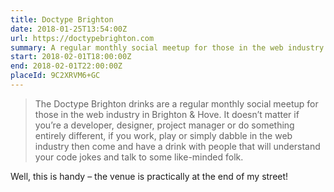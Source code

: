 ```yaml
---
title: Doctype Brighton
date: 2018-01-25T13:54:00Z
url: https://doctypebrighton.com
summary: A regular monthly social meetup for those in the web industry in Brighton & Hove.
start: 2018-02-01T18:00:00Z
end: 2018-02-01T22:00:00Z
placeId: 9C2XRVM6+GC
---
```

> The Doctype Brighton drinks are a regular monthly social meetup for those in the web industry in Brighton & Hove. It doesn’t matter if you’re a developer, designer, project manager or do something entirely different, if you work, play or simply dabble in the web industry then come and have a drink with people that will understand your code jokes and talk to some like-minded folk.

Well, this is handy – the venue is practically at the end of my street!
